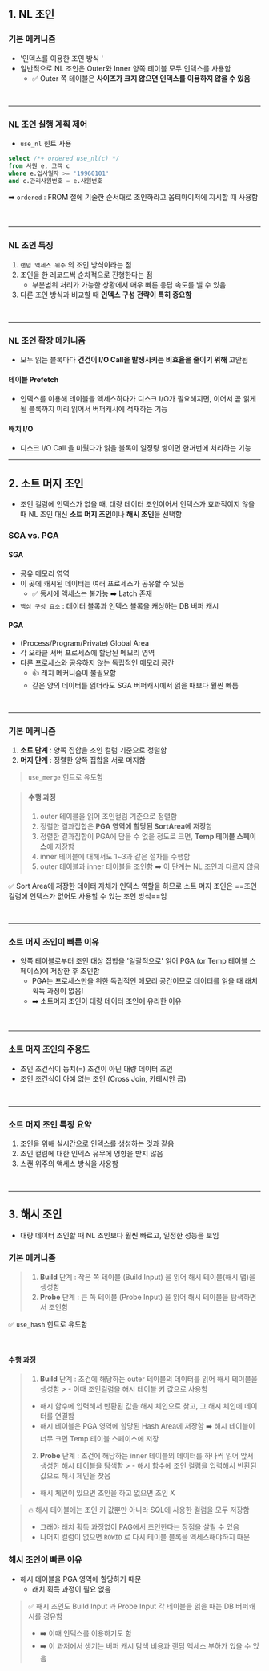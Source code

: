 
## 1. NL 조인

### 기본 메커니즘

- '인덱스를 이용한 조인 방식 '
-  일반적으로 NL 조인은 Outer와 Inner 양쪽 테이블 모두 인덱스를 사용함
    - ✅ Outer 쪽 테이블은 **사이즈가 크지 않으면 인덱스를 이용하지 않을 수 있음**

&nbsp;

***

### NL 조인 실행 계획 제어

- `use_nl` 힌트 사용
```SQL
select /*+ ordered use_nl(c) */
from 사원 e, 고객 c
where e.입사일자 >= '19960101'
and c.관리사원번호 = e.사원번호
```
➡️ `ordered` : FROM 절에 기술한 순서대로 조인하라고  옵티마이저에 지시할 때 사용함

&nbsp;

***

### NL 조인 특징

1. `랜덤 액세스 위주` 의 조인 방식이라는 점
2. 조인을 한 레코드씩 순차적으로 진행한다는 점
    - 부분범위 처리가 가능한 상황에서 매우 빠른 응답 속도를 낼 수 있음
3. 다른 조인 방식과 비교할 때 **인덱스 구성 전략이 특히 중요함**

&nbsp;

***

### NL 조인 확장 메커니즘

- 모두 읽는 블록마다 **건건이 I/O Call을 발생시키는 비효율을 줄이기 위해** 고안됨


#### 테이블 Prefetch
- 인덱스를 이용해 테이블을 액세스하다가 디스크 I/O가 필요해지면, 이어서 곧 읽게 될 블록까지 미리 읽어서 버퍼캐시에 적재하는 기능

#### 배치 I/O
- 디스크 I/O Call 을 미뤘다가 읽을 블록이 일정량 쌓이면 한꺼번에 처리하는 기능



***

## 2. 소트 머지 조인
- 조인 컬럼에 인덱스가 없을 때, 대량 데이터 조인이어서 인덱스가 효과적이지 않을 때 NL 조인 대신 **소트 머지 조인**이나 **해시 조인**을 선택함

### SGA vs. PGA

#### SGA
- 공유 메모리 영역
- 이 곳에 캐시된 데이터는 여러 프로세스가 공유할 수 있음
   - ✅ 동시에 액세스는 불가능 ➡️ Latch 존재
- `핵심 구성 요소` : 데이터 블록과 인덱스 블록을 캐싱하는 DB 버퍼 캐시

#### PGA
- (Process/Program/Private) Global Area
- 각 오라클 서버 프로세스에 할당된 메모리 영역
- 다른 프로세스와 공유하지 않는 독립적인 메모리 공간
   - 👍 래치 메커니즘이 불필요함
   - 같은 양의 데이터를 읽더라도 SGA 버퍼캐시에서 읽을 때보다 훨씬 빠름

&nbsp;

***

### 기본 메커니즘

1.  **소트 단계** : 양쪽 집합을 조인 컬럼 기준으로 정렬함
2. **머지 단계** : 정렬한 양쪽 집합을 서로 머지함

> `use_merge`  힌트로 유도함


> #### 수행 과정
> 1. outer 테이블을 읽어 조인컬럼 기준으로 정렬함
> 2. 정렬한 결과집합은 **PGA 영역에 할당된 SortArea에 저장**함
> 3. 정렬한 결과집합이 PGA에 담을 수 없을 정도로 크면, **Temp 테이블 스페이스**에 저장함
> 4. inner 테이블에 대해서도 1~3과 같은 절차를 수행함
> 5. outer 테이블과 inner 테이블을 조인함 ➡️ 이 단계는 NL 조인과 다르지 않음


✅ Sort Area에 저장한 데이터 자체가 인덱스 역할을 하므로 소트 머지 조인은 ==조인 컬럼에 인덱스가 없어도 사용할 수 있는 조인 방식==임

&nbsp;

***

### 소트 머지 조인이 빠른 이유

- 양쪽 테이블로부터 조인 대상 집합을 '일괄적으로' 읽어 PGA (or Temp 테이블 스페이스)에 저장한 후 조인함
   - PGA는 프로세스만을 위한 독립적인 메모리 공간이므로 데이터를 읽을 때 래치 획득 과정이 없음!
   - ➡️ 소트머지 조인이 대량 데이터 조인에 유리한 이유

&nbsp;

***

### 소트 머지 조인의 주용도

- 조인 조건식이 등치(=) 조건이 아닌 대량 데이터 조인
- 조인 조건식이 아예 없는 조인 (Cross Join, 카테시안 곱)

&nbsp;

***

### 소트 머지 조인 특징 요약

1. 조인을 위해 실시간으로 인덱스를 생성하는 것과 같음
2. 조인 컬럼에 대한 인덱스 유무에 영향을 받지 않음
3. 스캔 위주의 액세스 방식을 사용함

&nbsp;

***


## 3. 해시 조인

- 대량 데이터 조인할 때 NL 조인보다 훨씬 빠르고, 일정한 성능을 보임

### 기본 메커니즘

> 1. **Build** 단계 : 작은 쪽 테이블 (Build Input) 을 읽어 해시 테이블(해시 맵)을 생성함
> 2. **Probe** 단계 : 큰 쪽 테이블 (Probe Input) 을 읽어 해시 테이블을 탐색하면서 조인함

✅ `use_hash` 힌트로 유도함

&nbsp;

#### 수행 과정
> 1. **Build** 단계 : 조건에 해당하는 outer 테이블의 데이터를 읽어 해시 테이블을 생성함
     > 	- 이때 조인컬럼을 해시 테이블 키 값으로 사용함
> 	- 해시 함수에 입력해서 반환된 값을 해시 체인으로 찾고, 그 해시 체인에 데이터를 연결함
> 	- 해시 테이블은 PGA 영역에 할당된 Hash Area에 저장함 ➡️ 해시 테이블이 너무 크면 Temp 테이블 스페이스에 저장
> 2. **Probe** 단계 : 조건에 해당하는 inner 테이블의 데이터를 하나씩 읽어 앞서 생성한 해시 테이블을 탐색함
     > 	- 해시 함수에 조인 컬럼을 입력해서 반환된 값으로 해시 체인을 찾음
> 	- 해시 체인이 있으면 조인을 하고 없으면 조인 X


> 🔥 해시 테이블에는 조인 키 값뿐만 아니라 SQL에 사용한 컬럼을 모두 저장함
> - 그래야 래치 획득 과정없이 PAG에서 조인한다는 장점을 살릴 수 있음
> - 나머지 컬럼이 없으면 `ROWID` 로 다시 테이블 블록을 액세스해야하지 때문
### 해시 조인이 빠른 이유

- 해시 테이블을 PGA 영역에 할당하기 때문
   - 래치 획득 과정이 필요 없음

> ✅ 해시 조인도 Build Input 과 Probe Input 각 테이블을 읽을 때는 DB 버퍼캐시를 경유함
> - ➡️ 이때 인덱스를 이용하기도 함
> - ➡️  이 과저에서 생기는 버퍼 캐시 탐색 비용과 랜덤 액세스 부하가 있을 수 있음